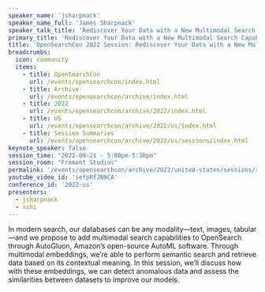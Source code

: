 ```yaml
---
speaker_name: 'jsharpnack'
speaker_name_full: 'James Sharpnack'
speaker_talk_title: 'Rediscover Your Data with a New Multimodal Search Capability'
primary_title: 'Rediscover Your Data with a New Multimodal Search Capability'
title: 'OpenSearchCon 2022 Session: Rediscover Your Data with a New Multimodal Search Capability'
breadcrumbs:
  icon: community
  items:
    - title: OpenSearchCon
      url: /events/opensearchcon/index.html
    - title: Archive
      url: /events/opensearchcon/archive/index.html
    - title: 2022
      url: /events/opensearchcon/archive/2022/index.html
    - title: US
      url: /events/opensearchcon/archive/2022/us/index.html
    - title: Session Summaries
      url: /events/opensearchcon/archive/2022/us/sessions/index.html
keynote_speaker: false
session_time: "2022-09-21 - 5:00pm-5:30pm"
session_room: "Fremont Studios"
permalink: '/events/opensearchcon/archive/2022/united-states/sessions/rediscover-your-data-with-a-new-multimodal-search-capability.html'
youtube_video_id: 'sefpRfJN9CA'
conference_id: '2022-us'
presenters:
  - jsharpnack
  - xshi
---
```

In modern search, our databases can be any modality—text, images, tabular—and we propose to add multimodal search capabilities to OpenSearch through AutoGluon, Amazon’s open-source AutoML software. Through multimodal embeddings, we’re able to perform semantic search and retrieve data based on its contextual meaning. In this session, we’ll discuss how with these embeddings, we can detect anomalous data and assess the similarities between datasets to improve our models.
